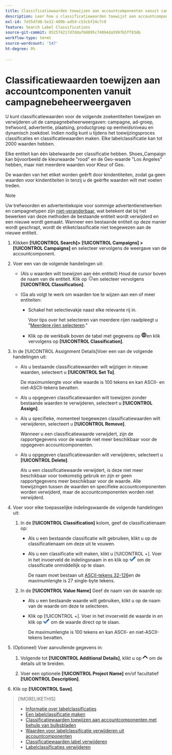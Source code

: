 ```yaml
---
title: Classificatiewaarden toewijzen aan accountcomponenten vanuit campagnebeheerweergaven
description: Leer hoe u classificatiewaarden toewijst aan accountcomponenten.
exl-id: 7e55d7d8-5e12-409b-ad5d-c53cbf24c7c9
feature: Search Label Classifications
source-git-commit: 052574217d7ddafb8895c74094da5997b5ff83db
workflow-type: tm+mt
source-wordcount: '547'
ht-degree: 0%

---
```


# Classificatiewaarden toewijzen aan accountcomponenten vanuit campagnebeheerweergaven

U kunt classificatiewaarden voor de volgende zoekentiteiten toewijzen en verwijderen uit de campagnebeheerweergaven: campagne, ad-groep, trefwoord, advertentie, plaatsing, productgroep op eenheidsniveau en dynamisch zoekdoel. Indien nodig kunt u tijdens het toewijzingsproces classificaties en classificatiewaarden maken. Elke labelclassificatie kan tot 2000 waarden hebben.

Elke entiteit kan één labelwaarde per classificatie hebben. Shoes_Campaign kan bijvoorbeeld de kleurwaarde &quot;rood&quot; en de Geo-waarde &quot;Los Angeles&quot; hebben, maar niet meerdere waarden voor Kleur of Geo.

De waarden van het etiket worden geërft door kindentiteiten, zodat ga geen waarden voor kindentiteiten in tenzij u de geërfte waarden wilt met voeten treden.

>[!NOTE]
>
>Uw trefwoorden en advertentiekopie voor sommige advertentienetwerken en campagnetypen zijn [niet-veranderbaar](/help/search-social-commerce/campaign-management/faqs-campaigns.md), wat betekent dat bij het bewerken van deze methoden de bestaande entiteit wordt verwijderd en een nieuwe wordt gemaakt. Wanneer een bestaande entiteit op deze manier wordt geschrapt, wordt de etiketclassificatie niet toegewezen aan de nieuwe entiteit.

1. Klikken **[!UICONTROL Search]> [!UICONTROL Campaigns] >[!UICONTROL Campaigns]** en selecteer vervolgens de weergave van de accountcomponent.

1. Voer een van de volgende handelingen uit:

   * (Als u waarden wilt toewijzen aan één entiteit) Houd de cursor boven de naam van de entiteit. Klik op ![Knop Menu](/help/search-social-commerce/assets/arrow-dropdown-menu.png "Knop Menu")en selecteer vervolgens **[!UICONTROL Classification]**.

   * (Ga als volgt te werk om waarden toe te wijzen aan een of meer entiteiten:

      * Schakel het selectievakje naast elke relevante rij in.

        Voor tips over het selecteren van meerdere rijen raadpleegt u &quot;[Meerdere rijen selecteren](/help/search-social-commerce/common-tasks/navigation-editing-selection/multiple-rows-select.md).&quot;

      * Klik op de werkbalk boven de tabel met gegevens op ![Meer](/help/search-social-commerce/assets/more.png "Meer")en klik vervolgens op **[!UICONTROL Classification]**.

1. In de [!UICONTROL Assignment Details]Voer een van de volgende handelingen uit:

   * Als u bestaande classificatiewaarden wilt wijzigen in nieuwe waarden, selecteert u **[!UICONTROL Set To]**.

     De maximumlengte voor elke waarde is 100 tekens en kan ASCII- en niet-ASCII-tekens bevatten.

   * Als u opgegeven classificatiewaarden wilt toewijzen zonder bestaande waarden te verwijderen, selecteert u **[!UICONTROL Assign]**.

   * Als u specifieke, momenteel toegewezen classificatiewaarden wilt verwijderen, selecteert u **[!UICONTROL Remove]**.

     Wanneer u een classificatiewaarde verwijdert, zijn de rapportgegevens voor de waarde niet meer beschikbaar voor de opgegeven accountcomponenten.

   * Als u opgegeven classificatiewaarden wilt verwijderen, selecteert u **[!UICONTROL Delete]**.

     Als u een classificatiewaarde verwijdert, is deze niet meer beschikbaar voor toekomstig gebruik en zijn er geen rapportgegevens meer beschikbaar voor de waarde. Alle toewijzingen tussen de waarden en specifieke accountcomponenten worden verwijderd, maar de accountcomponenten worden niet verwijderd.

1. Voer voor elke toepasselijke indelingswaarde de volgende handelingen uit:

   1. In de **[!UICONTROL Classification]** kolom, geef de classificatienaam op:

      * Als u een bestaande classificatie wilt gebruiken, klikt u op de classificatienaam om deze uit te vouwen.

      * Als u een classificatie wilt maken, klikt u [!UICONTROL +]. Voer in het invoerveld de indelingsnaam in en klik op ![Opslaan](/help/search-social-commerce/assets/select.png "Opslaan") om de classificatie onmiddellijk op te slaan.

        De naam moet bestaan uit [ASCII-tekens 32-126](https://www.asciitable.com/)en de maximumlengte is 27 single-byte tekens.

   1. In de **[!UICONTROL Value Name]** Geef de naam van de waarde op:

      * Als u een bestaande waarde wilt gebruiken, klikt u op de naam van de waarde om deze te selecteren.

      * Klik op [!UICONTROL +]. Voer in het invoerveld de waarde in en klik op ![Opslaan](/help/search-social-commerce/assets/select.png "Opslaan") om de waarde direct op te slaan.

        De maximumlengte is 100 tekens en kan ASCII- en niet-ASCII-tekens bevatten.

1. (Optioneel) Voer aanvullende gegevens in:

   1. Volgende tot **[!UICONTROL Additional Details]**, klikt u op ![Openen](/help/search-social-commerce/assets/chevron-up.png "Openen") om de details uit te breiden.

   1. Voer een optionele **[!UICONTROL Project Name]** en/of facultatief **[!UICONTROL Description]**.

1. Klik op **[!UICONTROL Save]**.

>[!MORELIKETHIS]
>
>* [Informatie over labelclassificaties](classification-about.md)
>* [Een labelclassificatie maken](classification-create.md)
>* [Classificatiewaarden toewijzen aan accountcomponenten met behulp van bulksbladen](classification-values-assign-bulksheets.md)
>* [Waarden voor labelclassificatie verwijderen uit accountcomponenten](classification-values-remove.md)
>* [Classificatiewaarden label verwijderen](classification-values-delete.md)
>* [Labelclassificaties verwijderen](classification-delete.md)
